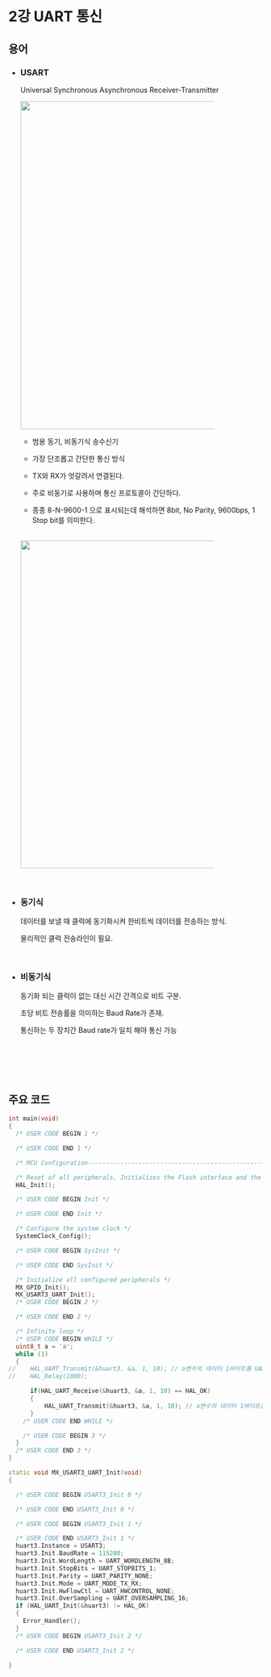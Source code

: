 # 2강 UART 통신

## 용어

- ### USART
  Universal Synchronous Asynchronous Receiver-Transmitter
    
    <img src="https://drive.google.com/uc?export=view&id=1vrzYmpmZEexPEo6kzuflvby8d7gCPGNI" style="width: 650px; max-width: 80%; height: auto"/>

   - 범용 동기, 비동기식 송수신기

   - 가장 단조롭고 간단한 통신 방식

   - TX와 RX가 엇갈려서 연결된다.

   - 주로 비동기로 사용하며 통신 프로토콜이 간단하다.

   - 종종 8-N-9600-1 으로 표시되는데 해석하면 8bit, No Parity, 9600bps, 1 Stop bit를 의미한다.

    </br>

    <img src="https://drive.google.com/uc?export=view&id=1rf1Yh4hzvHlhxfcQryJtxbKVIWnSZvwC" style="width: 650px; max-width: 80%; height: auto"/>

</br>

- ### 동기식

  데이터를 보낼 때 클럭에 동기화시켜 한비트씩 데이터를 전송하는 방식.

  물리적인 클럭 전송라인이 필요.

</br>

- ### 비동기식
  
  동기화 되는 클럭이 없는 대신 시간 간격으로 비트 구분.

  초당 비트 전송률을 의미하는 Baud Rate가 존재.

  통신하는 두 장치간 Baud rate가 일치 해야 통신 가능

</br>
</br>
</br>
</br>

## 주요 코드 

``` cpp
int main(void)
{
  /* USER CODE BEGIN 1 */

  /* USER CODE END 1 */

  /* MCU Configuration--------------------------------------------------------*/

  /* Reset of all peripherals, Initializes the Flash interface and the Systick. */
  HAL_Init();

  /* USER CODE BEGIN Init */

  /* USER CODE END Init */

  /* Configure the system clock */
  SystemClock_Config();

  /* USER CODE BEGIN SysInit */

  /* USER CODE END SysInit */

  /* Initialize all configured peripherals */
  MX_GPIO_Init();
  MX_USART3_UART_Init();
  /* USER CODE BEGIN 2 */

  /* USER CODE END 2 */

  /* Infinite loop */
  /* USER CODE BEGIN WHILE */
  uint8_t a = 'a';
  while (1)
  {
//	  HAL_UART_Transmit(&huart3, &a, 1, 10); // a변수의 데이터 1바이트를 UART 3번 채널로 송신 (10ms 안에 응답 하지 않으면 연결 끊음)
//	  HAL_Delay(1000);

	  if(HAL_UART_Receive(&huart3, &a, 1, 10) == HAL_OK)
	  {
		  HAL_UART_Transmit(&huart3, &a, 1, 10); // a변수의 데이터 1바이트를 UART 3번 채널로 송신 (10ms 안에 응답 하지 않으면 연결 끊음)
	  }
    /* USER CODE END WHILE */

    /* USER CODE BEGIN 3 */
  }
  /* USER CODE END 3 */
}

static void MX_USART3_UART_Init(void)
{

  /* USER CODE BEGIN USART3_Init 0 */

  /* USER CODE END USART3_Init 0 */

  /* USER CODE BEGIN USART3_Init 1 */

  /* USER CODE END USART3_Init 1 */
  huart3.Instance = USART3;
  huart3.Init.BaudRate = 115200;
  huart3.Init.WordLength = UART_WORDLENGTH_8B;
  huart3.Init.StopBits = UART_STOPBITS_1;
  huart3.Init.Parity = UART_PARITY_NONE;
  huart3.Init.Mode = UART_MODE_TX_RX;
  huart3.Init.HwFlowCtl = UART_HWCONTROL_NONE;
  huart3.Init.OverSampling = UART_OVERSAMPLING_16;
  if (HAL_UART_Init(&huart3) != HAL_OK)
  {
    Error_Handler();
  }
  /* USER CODE BEGIN USART3_Init 2 */

  /* USER CODE END USART3_Init 2 */

}




```
